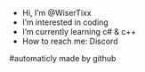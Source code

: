 - Hi, I’m @WiserTixx
- I’m interested in coding
- I’m currently learning c# & c++
- How to reach me: Discord


#automaticly made by github

<!---
WiserTixx/WiserTixx is a ✨ special ✨ repository because its `README.md` (this file) appears on your GitHub profile.
You can click the Preview link to take a look at your changes.
--->
